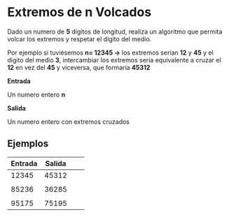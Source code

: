 
# Extremos de n Volcados

 Dado un numero de **5** dígitos de longitud, realiza un algoritmo que permita volcar los extremos y respetar el digito del medio.
 
 Por ejemplo si tuviésemos **n= 12345 ->** los extremos serian **12** y **45** y el digito del medio **3**, intercambiar los extremos seria equivalente a cruzar el **12** en vez del **45** y viceversa, que formaría **45312**
 

**Entrada**

 Un numero entero **n**

**Salida**

 Un numero entero con extremos cruzados
 

## **Ejemplos**

                
|  Entrada   | Salida| | |
|--|--|--|--|
| 12345      | 45312|
|||
|  85236	 | 36285|
|||
|  95175	 | 75195|
